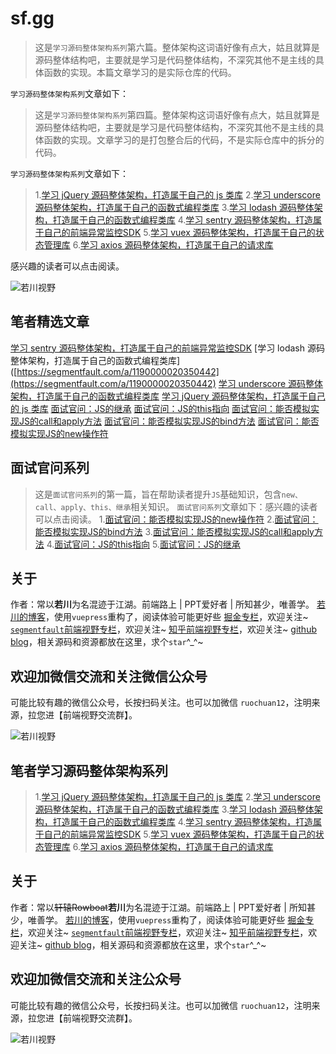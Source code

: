 # sf.gg

>这是`学习源码整体架构系列`第六篇。整体架构这词语好像有点大，姑且就算是源码整体结构吧，主要就是学习是代码整体结构，不深究其他不是主线的具体函数的实现。本篇文章学习的是实际仓库的代码。

`学习源码整体架构系列`文章如下：

>这是`学习源码整体架构系列`第四篇。整体架构这词语好像有点大，姑且就算是源码整体结构吧，主要就是学习是代码整体结构，不深究其他不是主线的具体函数的实现。文章学习的是打包整合后的代码，不是实际仓库中的拆分的代码。

`学习源码整体架构系列`文章如下：

>1.[学习 jQuery 源码整体架构，打造属于自己的 js 类库](https://segmentfault.com/a/1190000019908729)
>2.[学习 underscore 源码整体架构，打造属于自己的函数式编程类库](https://segmentfault.com/a/1190000020012503)
>3.[学习 lodash 源码整体架构，打造属于自己的函数式编程类库](https://segmentfault.com/a/1190000020350442)
>4.[学习 sentry 源码整体架构，打造属于自己的前端异常监控SDK](https://segmentfault.com/a/1190000020870683)
>5.[学习 vuex 源码整体架构，打造属于自己的状态管理库](https://segmentfault.com/a/1190000021073120)
>6.[学习 axios 源码整体架构，打造属于自己的请求库](https://segmentfault.com/a/1190000021321303)

感兴趣的读者可以点击阅读。

![若川视野](https://github.com/ruochuan12/blog/raw/master/docs/about/wechat-official-accounts-mini.jpg)

## 笔者精选文章

[学习 sentry 源码整体架构，打造属于自己的前端异常监控SDK](https://segmentfault.com/a/1190000020870683)
[学习 lodash 源码整体架构，打造属于自己的函数式编程类库]([https://segmentfault.com/a/1190000020350442](https://segmentfault.com/a/1190000020350442)
[学习 underscore 源码整体架构，打造属于自己的函数式编程类库](https://segmentfault.com/a/1190000020012503)
[学习 jQuery 源码整体架构，打造属于自己的 js 类库](https://segmentfault.com/a/1190000019908729)
[面试官问：JS的继承](https://segmentfault.com/a/1190000018221673)
[面试官问：JS的this指向](https://segmentfault.com/a/1190000017510043)
[面试官问：能否模拟实现JS的call和apply方法](https://segmentfault.com/a/1190000017206223)
[面试官问：能否模拟实现JS的bind方法](https://segmentfault.com/a/1190000017091983)
[面试官问：能否模拟实现JS的new操作符](https://segmentfault.com/a/1190000016911391)

## 面试官问系列

>这是`面试官问系列`的第一篇，旨在帮助读者提升`JS`基础知识，包含`new、call、apply、this、继承`相关知识。
`面试官问系列`文章如下：感兴趣的读者可以点击阅读。
>1.[面试官问：能否模拟实现JS的new操作符](https://segmentfault.com/a/1190000016911391)
>2.[面试官问：能否模拟实现JS的bind方法](https://segmentfault.com/a/1190000017091983)
>3.[面试官问：能否模拟实现JS的call和apply方法](https://segmentfault.com/a/1190000017206223)
>4.[面试官问：JS的this指向](https://segmentfault.com/a/1190000017510043)
>5.[面试官问：JS的继承](https://segmentfault.com/a/1190000018221673)

## 关于

作者：常以**若川**为名混迹于江湖。前端路上 | PPT爱好者 | 所知甚少，唯善学。
[若川的博客](https://lxchuan12.gitee.io)，使用`vuepress`重构了，阅读体验可能更好些
[掘金专栏](https://juejin.im/user/1415826704971918/posts)，欢迎关注~
[`segmentfault`前端视野专栏](https://segmentfault.com/blog/lxchuan12)，欢迎关注~
[知乎前端视野专栏](https://zhuanlan.zhihu.com/lxchuan12)，欢迎关注~
[github blog](https://github.com/ruochuan12/blog)，相关源码和资源都放在这里，求个`star`^_^~

## 欢迎加微信交流和关注微信公众号

可能比较有趣的微信公众号，长按扫码关注。也可以加微信 `ruochuan12`，注明来源，拉您进【前端视野交流群】。

![若川视野](/img/bVbBAGp)


## 笔者学习源码整体架构系列

>1.[学习 jQuery 源码整体架构，打造属于自己的 js 类库](https://segmentfault.com/a/1190000019908729)
>2.[学习 underscore 源码整体架构，打造属于自己的函数式编程类库](https://segmentfault.com/a/1190000020012503)
>3.[学习 lodash 源码整体架构，打造属于自己的函数式编程类库](https://segmentfault.com/a/1190000020350442)
>4.[学习 sentry 源码整体架构，打造属于自己的前端异常监控SDK](https://segmentfault.com/a/1190000020870683)
>5.[学习 vuex 源码整体架构，打造属于自己的状态管理库](https://segmentfault.com/a/1190000021073120)
>6.[学习 axios 源码整体架构，打造属于自己的请求库](https://segmentfault.com/a/1190000021321303)

## 关于

作者：常以~~轩辕Rowboat~~**若川**为名混迹于江湖。前端路上 | PPT爱好者 | 所知甚少，唯善学。
[若川的博客](https://lxchuan12.gitee.io)，使用`vuepress`重构了，阅读体验可能更好些
[掘金专栏](https://juejin.im/user/1415826704971918/posts)，欢迎关注~
[`segmentfault`前端视野专栏](https://segmentfault.com/blog/lxchuan12)，欢迎关注~
[知乎前端视野专栏](https://zhuanlan.zhihu.com/lxchuan12)，欢迎关注~
[github blog](https://github.com/ruochuan12/blog)，相关源码和资源都放在这里，求个`star`^_^~

## 欢迎加微信交流和关注公众号

可能比较有趣的微信公众号，长按扫码关注。也可以加微信 `ruochuan12`，注明来源，拉您进【前端视野交流群】。

![若川视野](/img/bVbBAGp)
